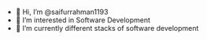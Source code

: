 - 👋 Hi, I’m @saifurrahman1193
- 👀 I’m interested in Software Development
- 🌱 I’m currently different stacks of software development


<!---

- 👋 Hi, I’m @saifurrahman1193
- 👀 I’m interested in Software Development
- 🌱 I’m currently learning ...
- 💞️ I’m looking to collaborate on ...
- 📫 How to reach me ...
saifurrahman1193/saifurrahman1193 is a ✨ special ✨ repository because its `README.md` (this file) appears on your GitHub profile.
You can click the Preview link to take a look at your changes.
--->
